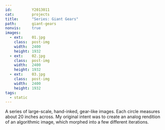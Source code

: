 ```yaml
---
id:         Y2013011
cat:        projects
title:      "Series: Giant Gears"
path:       giant-gears
nonvis:     true
images:
  - ext:    01.jpg
    class:  post-img
    width:  2400
    height: 1932
  - ext:    02.jpg
    class:  post-img
    width:  2400
    height: 1932
  - ext:    03.jpg
    class:  post-img
    width:  2400
    height: 1932
tags:
  - static
---
```

A series of large-scale, hand-inked, gear-like images. Each circle measures about 20 inches across. My original intent was to create an analog rendition of an algorithmic image, which morphed into a few different iterations.